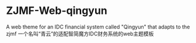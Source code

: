 # ZJMF-Web-qingyun
A web theme for an IDC financial system called "Qingyun" that adapts to the zjmf 一个名叫“青云”的适配智简魔方IDC财务系统的web主题模板
